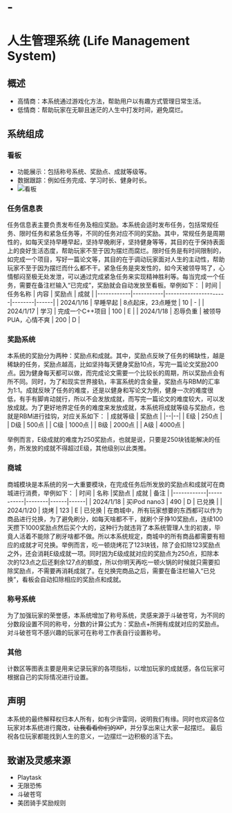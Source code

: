 # -
# 人生管理系统 (Life Management System)

## 概述
- 高情商：本系统通过游戏化方法，帮助用户以有趣方式管理日常生活。
- 低情商：帮助玩家在无聊且迷茫的人生中打发时间，避免腐烂。

## 系统组成

### 看板
- 功能展示：包括称号系统、奖励点、成就等级等。
- 数据跟踪：例如任务完成、学习时长、健身时长。
- ![看板](https://pan.baidu.com/s/1BKODb6C3-73Vc_MGuVouTA?pwd=ok0z)

### 任务信息表
任务信息表主要负责发布任务及相应奖励。本系统会适时发布任务，包括常规任务、限时任务和紧急任务等，不同的任务对应不同的奖励。其中，常规任务是周期性的，如每天坚持早睡早起，坚持早晚刷牙，坚持健身等等，其目的在于保持表面上的良好生活态度，帮助玩家不至于因为摆烂而腐烂。限时任务是有时间限制的，如完成一个项目，写好一篇论文等，其目的在于调动玩家面对人生的主动性，帮助玩家不至于因为摆烂而什么都不干。紧急任务是突发性的，如今天被领导骂了，心情郁闷至极无处发泄，可以通过完成紧急任务来实现精神胜利等。每当完成一个任务，需要在备注栏输入“已完成”，奖励就会自动发放至看板。举例如下：
| 时间       | 任务名称  | 内容                 | 奖励点 | 成就 |
|------------|-----------|----------------------|--------|------|
| 2024/1/16  | 早睡早起  | 8点起床，23点睡觉    | 10     | -    |
| 2024/1/17  | 学习      | 完成一个C++项目      | 100    | E    |
| 2024/1/18  | 忍辱负重  | 被领导PUA，心情不爽  | 200    | D    |

### 奖励系统
本系统的奖励分为两种：奖励点和成就。其中，奖励点反映了任务的稀缺性，越是稀缺的任务，奖励点越高，比如坚持每天健身奖励10点，写完一篇论文奖励200点。因为健身每天都可以做，而完成论文需要一个比较长的周期，所以奖励点会有所不同。同时，为了和现实世界接轨，丰富系统的含金量，奖励点与RBM的汇率为1:1。成就反映了任务的难度，还是以健身和写论文为例，健身一次的难度很低，有手有脚肯动就行，所以不会发放成就，而写完一篇论文的难度较大，可以发放成就。为了更好地界定任务的难度来发放成就，本系统将成就等级与奖励点，也就是RBM进行挂钩，对应关系如下：
| 成就等级 | 奖励点 |
|--|--|
| E级 | 250点 |
| D级 | 500点 |
| C级 | 1000点 |
| B级 | 2000点 |
| A级 | 4000点 |

举例而言，E级成就的难度为250奖励点，也就是说，只要是250块钱能解决的任务，所发放的成就不得超过E级，其他级别以此类推。

### 商城
商城模块是本系统的另一大重要模块，在完成任务后所发放的奖励点和成就可在商城进行消费，举例如下：
| 时间       | 名称  |奖励点 | 成就 | 备注 |
|------------|-----------|--------|------|------|
| 2024/1/18  | 买iPod nano3  | 490    | D     | 已兑换    |
| 2024/1/20  | 烧烤      | 123      | E    | 已兑换    |
在商城中，所有玩家想要的东西都可以作为商品进行兑换，为了避免刷分，如每天啥都不干，就刷个牙挣10奖励点，连续100天攒下1000奖励点然后买个大的，这种行为就违背了本系统管理人生的初衷，毕竟人活着不能除了刷牙啥都不做。所以本系统规定，商城中的所有商品都需要有相应的成就才可兑换。举例而言，吃一顿烧烤花了123块钱，除了会扣除123奖励点之外，还会消耗E级成就一项。同时因为E级成就对应的奖励点为250点，扣除本次的123点之后还剩余127点的额度，所以你明天再吃一顿火锅的时候就只需要扣除奖励点，不需要再消耗成就了。在兑换完商品之后，需要在备注栏输入“已兑换”，看板会自动扣除相应的奖励点和成就。
### 称号系统
为了加强玩家的荣誉感，本系统增加了称号系统，灵感来源于斗破苍穹，为不同的分数段设置不同的称号，分数的计算公式为：奖励点+所拥有成就对应的奖励点。对斗破苍穹不感兴趣的玩家可在称号工作表自行设置称号。

### 其他
计数区等图表主要是用来记录玩家的各项指标，以增加玩家的成就感，各位玩家可根据自己的实际情况进行设置。


## 声明
本系统的最终解释权归本人所有，如有少许雷同，说明我们有缘。同时也欢迎各位玩家对本系统进行魔改，~~让我看看你们的XP~~，并分享出来让大家一起摆烂。
最后祝各位玩家都能找到人生的意义，一边摆烂一边积极的活下去。

## 致谢及灵感来源
- Playtask
- 无限恐怖
- 斗破苍穹
- 美团骑手奖励规则
